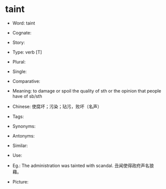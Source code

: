 # taint

- Word: taint
- Cognate: 
- Story: 

- Type: verb [T]
- Plural: 
- Single: 
- Comparative: 
- Meaning: to damage or spoil the quality of sth or the opinion that people have of sb/sth
- Chinese: 使腐坏；污染；玷污，败坏（名声）
- Tags: 
- Synonyms: 
- Antonyms: 
- Similar: 
- Use: 
- Eg.: The administration was tainted with scandal. 丑闻使得政府声名狼藉。
- Picture: 

